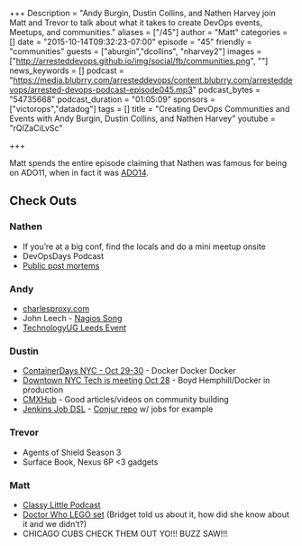 +++
Description = "Andy Burgin, Dustin Collins, and Nathen Harvey join Matt and Trevor to talk about what it takes to create DevOps events, Meetups, and communities."
aliases = ["/45"]
author = "Matt"
categories = []
date = "2015-10-14T09:32:23-07:00"
episode = "45"
friendly = "communities"
guests = ["aburgin","dcollins", "nharvey2"]
images = ["http://arresteddevops.github.io/img/social/fb/communities.png", ""]
news_keywords = []
podcast = "https://media.blubrry.com/arresteddevops/content.blubrry.com/arresteddevops/arrested-devops-podcast-episode045.mp3"
podcast_bytes = "54735668"
podcast_duration = "01:05:09"
sponsors = ["victorops","datadog"]
tags = []
title = "Creating DevOps Communities and Events with Andy Burgin, Dustin Collins, and Nathen Harvey"
youtube = "rQlZaCiLvSc"

+++

Matt spends the entire episode claiming that Nathen was famous for being on ADO11, when in fact it was [ADO14](http://www.arresteddevops.com/how-to-eff-up-devops/).

## Check Outs

### Nathen
- If you’re at a big conf, find the locals and do a mini meetup onsite
- DevOpsDays Podcast
- [Public post mortems](https://www.chef.io/blog/2015/08/17/supermarket-berkshelf-outage-incident-report/)

### Andy
- [charlesproxy.com](charlesproxy.com)
- John Leech - [Nagios Song](http://www.leedsdevops.org.uk/post/122413169155/john-leach-plays-his-nagios-song-at-leeds-devops)
- [TechnologyUG Leeds Event](http://www.leedsdevops.org.uk/post/130503327520/technology-ug-devops-event-thurs-22nd-oct-2015)

### Dustin
- [ContainerDays NYC - Oct 29-30](http://dynamicinfradays.org/events/2015-nyc/) - Docker Docker Docker
- [Downtown NYC Tech is meeting Oct 28](http://www.meetup.com/Downtown-NYC-Tech-Meetup/events/224424454/) - Boyd Hemphill/Docker in production
- [CMXHub](http://cmxhub.com/) - Good articles/videos on community building
- [Jenkins Job DSL](https://github.com/jenkinsci/job-dsl-plugin/wiki) - [Conjur repo](https://github.com/conjurinc/jenkins-seed) w/ jobs for example

### Trevor
- Agents of Shield Season 3
- Surface Book, Nexus 6P <3 gadgets

### Matt
- [Classy Little Podcast](http://www.classylittlepodcast.com/)
- [Doctor Who LEGO set](https://plus.google.com/+RosaGolijan/posts/RaFz7uPZ9so) (Bridget told us about it, how did she know about it and we didn’t?)
- CHICAGO CUBS CHECK THEM OUT YO!!! BUZZ SAW!!!

